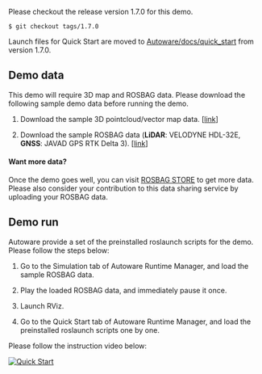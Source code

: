 Please checkout the release version 1.7.0 for this demo.

`$ git checkout tags/1.7.0`

Launch files for Quick Start are moved to [Autoware/docs/quick_start](https://github.com/CPFL/Autoware/tree/master/docs/quick_start) from version 1.7.0.

## Demo data

This demo will require 3D map and ROSBAG data. Please download the following sample demo data before running the demo.

1. Download the sample 3D pointcloud/vector map data. [[link](https://www.autoware.ai/sample/sample_moriyama_data.tar.gz)]

1. Download the sample ROSBAG data (**LiDAR**: VELODYNE HDL-32E, **GNSS**: JAVAD GPS RTK Delta 3).  [[link](https://www.autoware.ai/sample/sample_moriyama_150324.tar.gz)]

#### Want more data?

Once the demo goes well, you can visit [ROSBAG STORE](https://rosbag.tier4.jp) to get more data. Please also consider your contribution to this data sharing service by uploading your ROSBAG data.

## Demo run

Autoware provide a set of the preinstalled roslaunch scripts for the demo. Please follow the steps below:

1. Go to the Simulation tab of Autoware Runtime Manager, and load the sample ROSBAG data.

1. Play the loaded ROSBAG data, and immediately pause it once.

1. Launch RViz.

1. Go to the Quick Start tab of Autoware Runtime Manager, and load the preinstalled roslaunch scripts one by one.

Please follow the instruction video below:

[![Quick Start](http://img.youtube.com/vi/OWwtr_71cqI/mqdefault.jpg)](https://www.youtube.com/watch?v=OWwtr_71cqI)